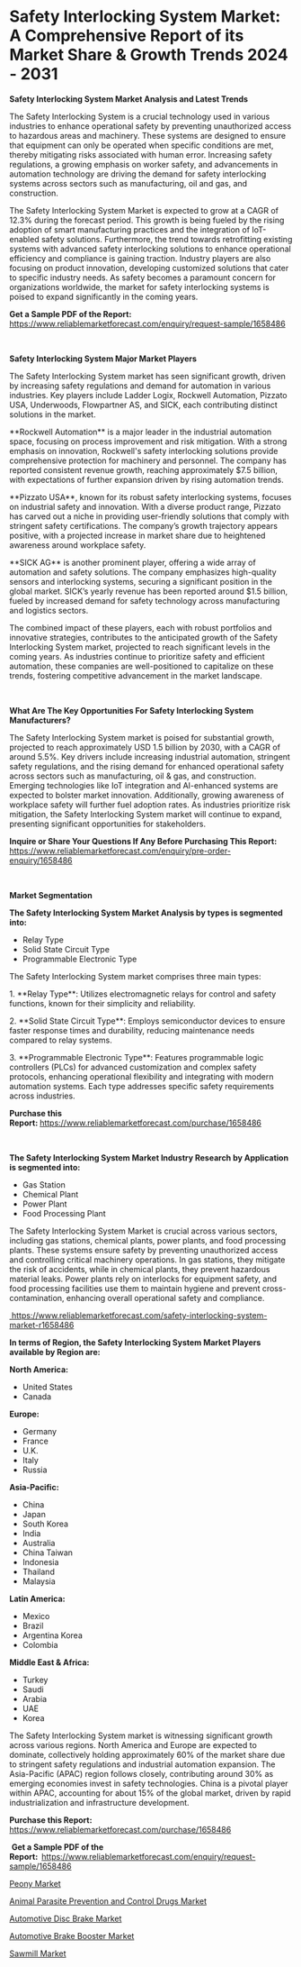 <p><h1>Safety Interlocking System Market: A Comprehensive Report of its Market Share & Growth Trends 2024 - 2031</h1></p><p><strong>Safety Interlocking System Market Analysis and Latest Trends</strong></p>
<p><p>The Safety Interlocking System is a crucial technology used in various industries to enhance operational safety by preventing unauthorized access to hazardous areas and machinery. These systems are designed to ensure that equipment can only be operated when specific conditions are met, thereby mitigating risks associated with human error. Increasing safety regulations, a growing emphasis on worker safety, and advancements in automation technology are driving the demand for safety interlocking systems across sectors such as manufacturing, oil and gas, and construction.</p><p>The Safety Interlocking System Market is expected to grow at a CAGR of 12.3% during the forecast period. This growth is being fueled by the rising adoption of smart manufacturing practices and the integration of IoT-enabled safety solutions. Furthermore, the trend towards retrofitting existing systems with advanced safety interlocking solutions to enhance operational efficiency and compliance is gaining traction. Industry players are also focusing on product innovation, developing customized solutions that cater to specific industry needs. As safety becomes a paramount concern for organizations worldwide, the market for safety interlocking systems is poised to expand significantly in the coming years.</p></p>
<p><strong>Get a Sample PDF of the Report:&nbsp;</strong> <a href="https://www.reliablemarketforecast.com/enquiry/request-sample/1658486?utm_campaign=1874&utm_medium=2&utm_source=Github&utm_content=ia&utm_term=09122024&utm_id=safety-interlocking-system">https://www.reliablemarketforecast.com/enquiry/request-sample/1658486</a></p>
<p>&nbsp;</p>
<p><strong>Safety Interlocking System Major Market Players</strong></p>
<p><p>The Safety Interlocking System market has seen significant growth, driven by increasing safety regulations and demand for automation in various industries. Key players include Ladder Logix, Rockwell Automation, Pizzato USA, Underwoods, Flowpartner AS, and SICK, each contributing distinct solutions in the market. </p><p>**Rockwell Automation** is a major leader in the industrial automation space, focusing on process improvement and risk mitigation. With a strong emphasis on innovation, Rockwell's safety interlocking solutions provide comprehensive protection for machinery and personnel. The company has reported consistent revenue growth, reaching approximately $7.5 billion, with expectations of further expansion driven by rising automation trends.</p><p>**Pizzato USA**, known for its robust safety interlocking systems, focuses on industrial safety and innovation. With a diverse product range, Pizzato has carved out a niche in providing user-friendly solutions that comply with stringent safety certifications. The company’s growth trajectory appears positive, with a projected increase in market share due to heightened awareness around workplace safety.</p><p>**SICK AG** is another prominent player, offering a wide array of automation and safety solutions. The company emphasizes high-quality sensors and interlocking systems, securing a significant position in the global market. SICK’s yearly revenue has been reported around $1.5 billion, fueled by increased demand for safety technology across manufacturing and logistics sectors.</p><p>The combined impact of these players, each with robust portfolios and innovative strategies, contributes to the anticipated growth of the Safety Interlocking System market, projected to reach significant levels in the coming years. As industries continue to prioritize safety and efficient automation, these companies are well-positioned to capitalize on these trends, fostering competitive advancement in the market landscape.</p></p>
<p>&nbsp;</p>
<p><strong>What Are The Key Opportunities For Safety Interlocking System Manufacturers?</strong></p>
<p><p>The Safety Interlocking System market is poised for substantial growth, projected to reach approximately USD 1.5 billion by 2030, with a CAGR of around 5.5%. Key drivers include increasing industrial automation, stringent safety regulations, and the rising demand for enhanced operational safety across sectors such as manufacturing, oil & gas, and construction. Emerging technologies like IoT integration and AI-enhanced systems are expected to bolster market innovation. Additionally, growing awareness of workplace safety will further fuel adoption rates. As industries prioritize risk mitigation, the Safety Interlocking System market will continue to expand, presenting significant opportunities for stakeholders.</p></p>
<p><strong>Inquire or Share Your Questions If Any Before Purchasing This Report:</strong> <a href="https://www.reliablemarketforecast.com/enquiry/pre-order-enquiry/1658486?utm_campaign=1874&utm_medium=2&utm_source=Github&utm_content=ia&utm_term=09122024&utm_id=safety-interlocking-system">https://www.reliablemarketforecast.com/enquiry/pre-order-enquiry/1658486</a></p>
<p>&nbsp;</p>
<p><strong>Market Segmentation</strong></p>
<p><strong>The Safety Interlocking System Market Analysis by types is segmented into:</strong></p>
<p><ul><li>Relay Type</li><li>Solid State Circuit Type</li><li>Programmable Electronic Type</li></ul></p>
<p><p>The Safety Interlocking System market comprises three main types: </p><p>1. **Relay Type**: Utilizes electromagnetic relays for control and safety functions, known for their simplicity and reliability. </p><p>2. **Solid State Circuit Type**: Employs semiconductor devices to ensure faster response times and durability, reducing maintenance needs compared to relay systems. </p><p>3. **Programmable Electronic Type**: Features programmable logic controllers (PLCs) for advanced customization and complex safety protocols, enhancing operational flexibility and integrating with modern automation systems. Each type addresses specific safety requirements across industries.</p></p>
<p><strong>Purchase this Report:&nbsp;</strong><a href="https://www.reliablemarketforecast.com/purchase/1658486?utm_campaign=1874&utm_medium=2&utm_source=Github&utm_content=ia&utm_term=09122024&utm_id=safety-interlocking-system">https://www.reliablemarketforecast.com/purchase/1658486</a></p>
<p>&nbsp;</p>
<p><strong>The Safety Interlocking System Market Industry Research by Application is segmented into:</strong></p>
<p><ul><li>Gas Station</li><li>Chemical Plant</li><li>Power Plant</li><li>Food Processing Plant</li></ul></p>
<p><p>The Safety Interlocking System Market is crucial across various sectors, including gas stations, chemical plants, power plants, and food processing plants. These systems ensure safety by preventing unauthorized access and controlling critical machinery operations. In gas stations, they mitigate the risk of accidents, while in chemical plants, they prevent hazardous material leaks. Power plants rely on interlocks for equipment safety, and food processing facilities use them to maintain hygiene and prevent cross-contamination, enhancing overall operational safety and compliance.</p></p>
<p><a href="https://www.reliablemarketforecast.com/safety-interlocking-system-market-r1658486?utm_campaign=1874&utm_medium=2&utm_source=Github&utm_content=ia&utm_term=09122024&utm_id=safety-interlocking-system">&nbsp;https://www.reliablemarketforecast.com/safety-interlocking-system-market-r1658486</a></p>
<p><strong>In terms of Region, the Safety Interlocking System Market Players available by Region are:</strong></p>
<p>
    <p> <strong> North America: </strong>
        <ul>
            <li>United States</li>
            <li>Canada</li>
        </ul>
        </p> 
    <p> <strong> Europe: </strong>
        <ul>
            <li>Germany</li>
            <li>France</li>
            <li>U.K.</li>
            <li>Italy</li>
            <li>Russia</li>
        </ul>
        </p> 
    <p> <strong> Asia-Pacific: </strong>
        <ul>
            <li>China</li>
            <li>Japan</li>
            <li>South Korea</li>
            <li>India</li>
            <li>Australia</li>
            <li>China Taiwan</li>
            <li>Indonesia</li>
            <li>Thailand</li>
            <li>Malaysia</li>
        </ul>
        </p> 
    <p> <strong> Latin America: </strong>
        <ul>
            <li>Mexico</li>
            <li>Brazil</li>
            <li>Argentina Korea</li>
            <li>Colombia</li>
        </ul>
        </p> 
    <p> <strong> Middle East & Africa: </strong>
        <ul>
            <li>Turkey</li>
            <li>Saudi</li>
            <li>Arabia</li>
            <li>UAE</li>
            <li>Korea</li>
        </ul>
    </p>
    </p>
<p><p>The Safety Interlocking System market is witnessing significant growth across various regions. North America and Europe are expected to dominate, collectively holding approximately 60% of the market share due to stringent safety regulations and industrial automation expansion. The Asia-Pacific (APAC) region follows closely, contributing around 30% as emerging economies invest in safety technologies. China is a pivotal player within APAC, accounting for about 15% of the global market, driven by rapid industrialization and infrastructure development.</p></p>
<p><strong>Purchase this Report: </strong><a href="https://www.reliablemarketforecast.com/purchase/1658486?utm_campaign=1874&utm_medium=2&utm_source=Github&utm_content=ia&utm_term=09122024&utm_id=safety-interlocking-system">https://www.reliablemarketforecast.com/purchase/1658486</a></p>
<p>&nbsp;<strong>Get a Sample PDF of the Report:&nbsp;&nbsp;</strong><a href="https://www.reliablemarketforecast.com/enquiry/request-sample/1658486?utm_campaign=1874&utm_medium=2&utm_source=Github&utm_content=ia&utm_term=09122024&utm_id=safety-interlocking-system">https://www.reliablemarketforecast.com/enquiry/request-sample/1658486</a></p>
<p><strong></strong></p>
<p><p><a href="https://www.linkedin.com/pulse/global-peony-market-forecast-2024-2031-trends-impact-analysis-rp0we?utm_campaign=1874&utm_medium=2&utm_source=Github&utm_content=ia&utm_term=09122024&utm_id=safety-interlocking-system">Peony Market</a></p><p><a href="https://github.com/ChiragRP21/Market-Research-Report-List-6/blob/main/animal-parasite-prevention-and-control-drugs-market.md?utm_campaign=1874&utm_medium=2&utm_source=Github&utm_content=ia&utm_term=09122024&utm_id=safety-interlocking-system">Animal Parasite Prevention and Control Drugs Market</a></p><p><a href="https://www.linkedin.com/pulse/th-score-market-0ptye?utm_campaign=1874&utm_medium=2&utm_source=Github&utm_content=ia&utm_term=09122024&utm_id=safety-interlocking-system">Automotive Disc Brake Market</a></p><p><a href="https://www.linkedin.com/pulse/th-score-market-0ptye?utm_campaign=1874&utm_medium=2&utm_source=Github&utm_content=ia&utm_term=09122024&utm_id=safety-interlocking-system">Automotive Brake Booster Market</a></p><p><a href="https://www.linkedin.com/pulse/th-score-market-0ptye?utm_campaign=1874&utm_medium=2&utm_source=Github&utm_content=ia&utm_term=09122024&utm_id=safety-interlocking-system">Sawmill Market</a></p></p>